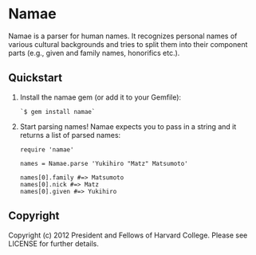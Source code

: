 Namae
=====
Namae is a parser for human names. It recognizes personal names of various
cultural backgrounds and tries to split them into their component parts
(e.g., given and family names, honorifics etc.).

Quickstart
----------
1. Install the namae gem (or add it to your Gemfile):

       `$ gem install namae`

2. Start parsing names! Namae expects you to pass in a string and it returns
   a list of parsed names:

       require 'namae'
       
       names = Namae.parse 'Yukihiro "Matz" Matsumoto'
       
       names[0].family #=> Matsumoto
       names[0].nick #=> Matz
       names[0].given #=> Yukihiro

Copyright
---------
Copyright (c) 2012 President and Fellows of Harvard College.
Please see LICENSE for further details.